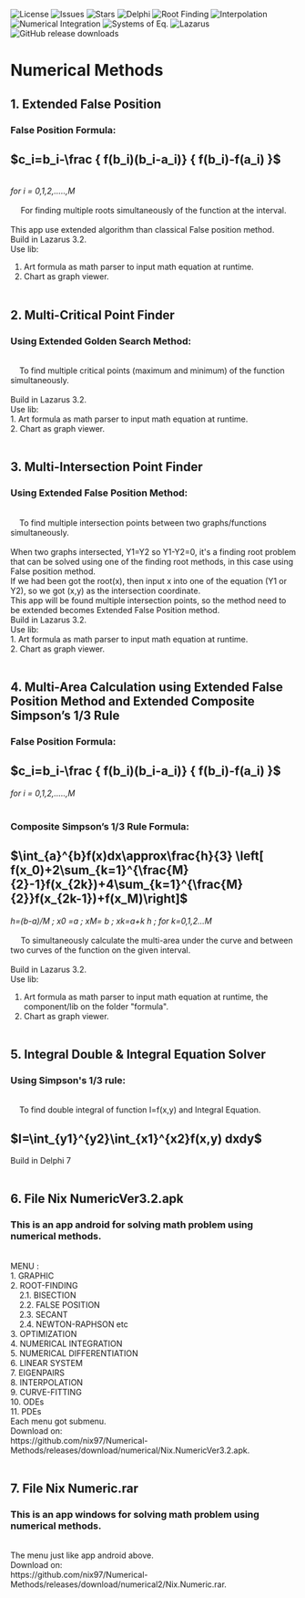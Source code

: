 ![License](https://img.shields.io/github/license/nix97/Numerical-Methods)
![Issues](https://img.shields.io/github/issues/nix97/Numerical-Methods)
![Stars](https://img.shields.io/github/stars/nix97/Numerical-Methods)
![Delphi](https://img.shields.io/badge/Built%20with-Delphi-red?logo=pascal)
![Root Finding](https://img.shields.io/badge/Method-Root%20Finding-blue)
![Interpolation](https://img.shields.io/badge/Method-Interpolation-green)
![Numerical Integration](https://img.shields.io/badge/Method-Numerical%20Integration-orange)
![Systems of Eq.](https://img.shields.io/badge/Method-Linear%20Systems-purple)
![Lazarus](https://img.shields.io/badge/Built%20with-Lazarus-blue?logo=pascal)
![GitHub release downloads](https://img.shields.io/github/downloads/nix97/Numerical-Methods/latest/total)

# Numerical Methods

## 1. Extended False Position
### False Position Formula: ###
  ## $c_i=b_i-\frac { f(b_i)(b_i-a_i)} { f(b_i)-f(a_i) }\$ ## 
<br><i>for i = 0,1,2,…..,M</i>
<br><br>
&emsp; For finding multiple roots simultaneously of the function at the interval.<br><br>
This app use extended algorithm than classical False position method.<br>
Build in Lazarus 3.2. <br>
Use lib:<br>
1. Art formula as math parser to input math equation at runtime.<br>
2. Chart as graph viewer.
<br><br>

## 2. Multi-Critical Point Finder
### Using Extended Golden Search Method: ###
<br>
&nbsp&nbsp&nbsp To find multiple critical points (maximum and minimum) of the function simultaneously.
<br><br>
Build in Lazarus 3.2. <br>
Use lib:<br>
1. Art formula as math parser to input math equation at runtime.<br>
2. Chart as graph viewer.
<br><br>

## 3. Multi-Intersection Point Finder
### Using Extended False Position Method: ###
<br>
&nbsp&nbsp&nbsp To find multiple intersection points between two graphs/functions simultaneously.
<br><br>
When two graphs intersected, Y1=Y2 so Y1-Y2=0, it's a finding root problem that can be solved using one of the finding root methods, in this case using False position method.<br>
If we had been got the root(x), then input x into one of the equation (Y1 or Y2), so we got (x,y) as the intersection coordinate.<br>
This app will be found multiple intersection points, so the method need to be extended becomes Extended False Position method.<br>
Build in Lazarus 3.2. <br>
Use lib:<br>
1. Art formula as math parser to input math equation at runtime.<br>
2. Chart as graph viewer.
<br><br>

## 4. Multi-Area Calculation using Extended False Position Method and Extended Composite Simpson’s 1/3 Rule
### False Position Formula: ###
  ## $c_i=b_i-\frac { f(b_i)(b_i-a_i)} { f(b_i)-f(a_i) }\$ <br>
  <i>for i = 0,1,2,…..,M</i>
<br><br>
### Composite Simpson’s 1/3 Rule Formula: ###
  ## $\int_{a}^{b}f(x)dx\approx\frac{h}{3} \left[ f(x_0)+2\sum_{k=1}^{\frac{M}{2}-1}f(x_{2k})+4\sum_{k=1}^{\frac{M}{2}}f(x_{2k-1})+f(x_M)\right]\$ <br>
  <i>h=(b-a)/M ; x0 =a ; xM= b ; xk=a+k h ; for k=0,1,2…M</i>
<br><br>
&emsp; To simultaneously calculate the multi-area under the curve and between two curves of the function on the given interval.<br><br>
Build in Lazarus 3.2. <br>
Use lib:<br>
1. Art formula as math parser to input math equation at runtime, the component/lib on the folder "formula".<br>
2. Chart as graph viewer.
<br><br>

## 5. Integral Double & Integral Equation Solver
### Using Simpson's 1/3 rule: ###
<br>
&nbsp&nbsp&nbsp To find double integral of function I=f(x,y) and Integral Equation. <br>

## $I=\int_{y1}^{y2}\int_{x1}^{x2}f(x,y) dxdy\$ <br>
Build in Delphi 7<br><br>

## 6. File Nix NumericVer3.2.apk
### This is an app android for solving math problem using numerical methods.
<br>
MENU :<br>
1. GRAPHIC<br>
2. ROOT-FINDING <br>
 &nbsp;&nbsp;&nbsp;  2.1. BISECTION<br>
 &nbsp;&nbsp;&nbsp; 2.2. FALSE POSITION<br>
 &nbsp;&nbsp;&nbsp; 2.3. SECANT<br>
 &nbsp;&nbsp;&nbsp; 2.4. NEWTON-RAPHSON etc<br>
3. OPTIMIZATION<br>
4. NUMERICAL INTEGRATION<br>
5. NUMERICAL DIFFERENTIATION<br>
6. LINEAR SYSTEM<br>
7. EIGENPAIRS<br>
8. INTERPOLATION<br>
9. CURVE-FITTING<br>
10. ODEs<br>
11. PDEs<br>
Each menu got submenu.<br>
Download on: <br>
https://github.com/nix97/Numerical-Methods/releases/download/numerical/Nix.NumericVer3.2.apk.<br><br>

## 7. File Nix Numeric.rar
### This is an app windows for solving math problem using numerical methods.
<br>
The menu just like app android above.<br>
Download on:<br>
https://github.com/nix97/Numerical-Methods/releases/download/numerical2/Nix.Numeric.rar.<br><br>


